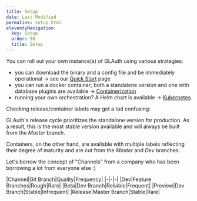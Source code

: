 ```yaml
---
title: Setup
date: Last Modified 
permalink: setup.html
eleventyNavigation:
  key: Setup
  order: 50
  title: Setup
---
```

You can roll out your own instance(s) of GLAuth using various strategies:
- you can download the binary and a config file and be immediately operational -> see our [Quick Start](/docs/quickstart.html) page
- you can run a docker container; both a standalone version and one with database plugins are available -> [Containerization](/docs/containerization.html)
- running your own orchestration? A Helm chart is available -> [Kubernetes](/docs/kubernetes.html)

Checking release/container labels may get a tad confusing:

GLAuth's release cycle prioritizes the standalone version for production. As a result, this is the most stable version available and will always be built from the _Master_ branch.

Containers, on the other hand, are available with multiple labels reflecting their degree of maturity and are cut from the _Master_ and _Dev_ branches.

Let's borrow the concept of "Channels" from a company who has been borrowing a lot from everyone else :)

|Channel|Git Branch|Quality|Frequency|
|-|-|-|
|Dev|Feature Branches|Rough|Rare|
|Beta|Dev Branch|Reliable|Frequent|
|Preview|Dev Branch|Stable|Infrequent|
|Release|Master Branch|Stable|Rare|